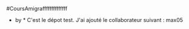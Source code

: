 #CoursAmigraffffffffffffff
* by <snippkillers> *
C'est le dépot test.
J'ai ajouté le collaborateur suivant : max05
